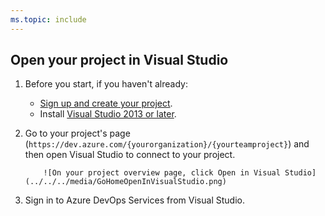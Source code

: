 ```yaml
---
ms.topic: include
---
```


## Open your project in Visual Studio

1.  Before you start, if you haven't already:

    - [Sign up and create your project](../../../organizations/accounts/create-organization.md).
    - Install [Visual Studio 2013 or later](https://visualstudio.microsoft.com/downloads).

2.  Go to your project's page
    (`https://dev.azure.com/{yourorganization}/{yourteamproject}`)
    and then open Visual Studio to connect to your project.

        	![On your project overview page, click Open in Visual Studio](../../../media/GoHomeOpenInVisualStudio.png)

3.  Sign in to Azure DevOps Services from Visual Studio.
